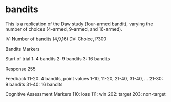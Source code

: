 # bandits
This is a replication of the Daw study (four-armed bandit), varying the number of choices (4-armed, 9-armed, and 16-armed).

IV: Number of bandits (4,9,16)
DV: Choice, P300

Bandits Markers

Start of trial
1: 4 bandits
2: 9 bandits
3: 16 bandits

Response
255

Feedback
11-20: 4 bandits, point values 1-10, 11-20, 21-40, 31-40, ...
21-30: 9 bandits
31-40: 16 bandits

Cognitive Assessment Markers
110: loss
111: win
202: target
203: non-target
